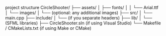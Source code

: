 project structure
CircleShooter/
├── assets/
│   ├── fonts/
│   │   └── Arial.ttf
│   └── images/
│       └── (optional: any additional images)
├── src/
│   └── main.cpp
├── include/
│   └── (if you separate headers)
├── lib/
│   └── (SFML libraries)
├── CircleShooter.sln (if using Visual Studio)
└── Makefile / CMakeLists.txt (if using Make or CMake)

